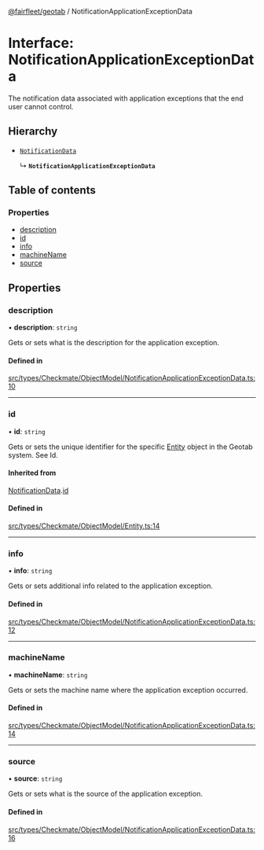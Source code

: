 [@fairfleet/geotab](../README.md) / NotificationApplicationExceptionData

# Interface: NotificationApplicationExceptionData

The notification data associated with application exceptions that the end user cannot control.

## Hierarchy

- [`NotificationData`](NotificationData.md)

  ↳ **`NotificationApplicationExceptionData`**

## Table of contents

### Properties

- [description](NotificationApplicationExceptionData.md#description)
- [id](NotificationApplicationExceptionData.md#id)
- [info](NotificationApplicationExceptionData.md#info)
- [machineName](NotificationApplicationExceptionData.md#machinename)
- [source](NotificationApplicationExceptionData.md#source)

## Properties

### description

• **description**: `string`

Gets or sets what is the description for the application exception.

#### Defined in

[src/types/Checkmate/ObjectModel/NotificationApplicationExceptionData.ts:10](https://github.com/fairfleet/geotab/blob/ff38bfc/src/types/Checkmate/ObjectModel/NotificationApplicationExceptionData.ts#L10)

___

### id

• **id**: `string`

Gets or sets the unique identifier for the specific [Entity](Entity.md) object in the Geotab system. See Id.

#### Inherited from

[NotificationData](NotificationData.md).[id](NotificationData.md#id)

#### Defined in

[src/types/Checkmate/ObjectModel/Entity.ts:14](https://github.com/fairfleet/geotab/blob/ff38bfc/src/types/Checkmate/ObjectModel/Entity.ts#L14)

___

### info

• **info**: `string`

Gets or sets additional info related to the application exception.

#### Defined in

[src/types/Checkmate/ObjectModel/NotificationApplicationExceptionData.ts:12](https://github.com/fairfleet/geotab/blob/ff38bfc/src/types/Checkmate/ObjectModel/NotificationApplicationExceptionData.ts#L12)

___

### machineName

• **machineName**: `string`

Gets or sets the machine name where the application exception occurred.

#### Defined in

[src/types/Checkmate/ObjectModel/NotificationApplicationExceptionData.ts:14](https://github.com/fairfleet/geotab/blob/ff38bfc/src/types/Checkmate/ObjectModel/NotificationApplicationExceptionData.ts#L14)

___

### source

• **source**: `string`

Gets or sets what is the source of the application exception.

#### Defined in

[src/types/Checkmate/ObjectModel/NotificationApplicationExceptionData.ts:16](https://github.com/fairfleet/geotab/blob/ff38bfc/src/types/Checkmate/ObjectModel/NotificationApplicationExceptionData.ts#L16)
